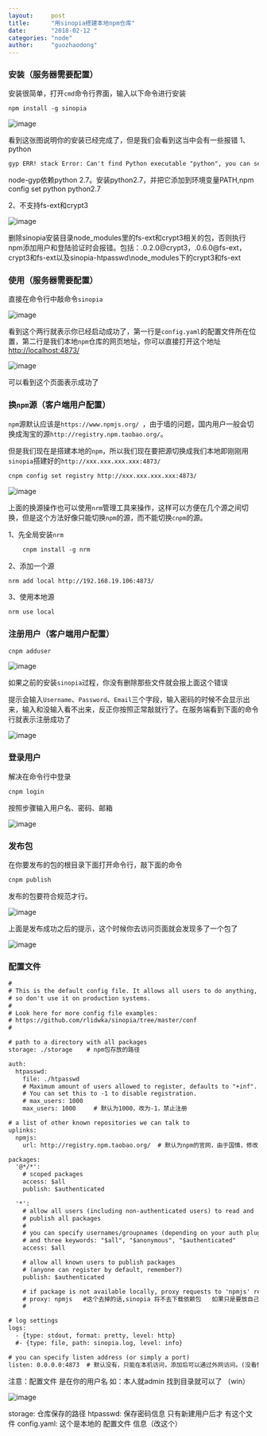 ```yaml
---
layout:     post
title:      "用sinopia搭建本地npm仓库"
date:       "2018-02-12 "
categories: "node"
author:     "guozhaodong"
---
```


### 安装（服务器需要配置）

安装很简单，打开`cmd`命令行界面，输入以下命令进行安装

``` HTML
npm install -g sinopia
```

![image](/assets/img/sinopia/1.png)

看到这张图说明你的安装已经完成了，但是我们会看到这当中会有一些报错
1、python

``` HTML
gyp ERR! stack Error: Can't find Python executable "python", you can set the PYTHON env variable.
```

node-gyp依赖python 2.7。安装python2.7，并把它添加到环境变量PATH,npm config set python python2.7

2、不支持fs-ext和crypt3

![image](/assets/img/sinopia/2.png)

删除sinopia安装目录node_modules里的fs-ext和crypt3相关的包，否则执行npm添加用户和登陆验证时会报错。包括：.0.2.0@crypt3，.0.6.0@fs-ext，crypt3和fs-ext以及sinopia-htpasswd\node_modules下的crypt3和fs-ext

### 使用（服务器需要配置）

直接在命令行中敲命令`sinopia`

![image](/assets/img/sinopia/3.jpg)

看到这个两行就表示你已经启动成功了，第一行是`config.yaml`的配置文件所在位置，第二行是我们本地`npm`仓库的网页地址，你可以直接打开这个地址<a href="http://localhost:4873/" target="_blank">http://localhost:4873/</a>

![image](/assets/img/sinopia/4.jpg)

可以看到这个页面表示成功了

### 换`npm`源（客户端用户配置）
`npm`源默认应该是`https://www.npmjs.org/ `，由于墙的问题，国内用户一般会切换成淘宝的源`http://registry.npm.taobao.org/`。

但是我们现在是搭建本地的`npm`，所以我们现在要把源切换成我们本地即刚刚用`sinopia`搭建好的`http://xxx.xxx.xxx.xxx:4873/`

``` HTML
cnpm config set registry http://xxx.xxx.xxx.xxx:4873/
```
![image](/assets/img/sinopia/5.jpg)

上面的换源操作也可以使用`nrm`管理工具来操作，这样可以方便在几个源之间切换，但是这个方法好像只能切换`npm`的源，而不能切换`cnpm`的源。

1、先全局安装`nrm`

``` HTML
    cnpm install -g nrm
```

2、添加一个源

``` HTML
nrm add local http://192.168.19.106:4873/
```

3、使用本地源

``` HTML
nrm use local
```

### 注册用户（客户端用户配置）

``` HTML
cnpm adduser
``` 

![image](/assets/img/sinopia/6.jpg)

如果之前的安装`sinopia`过程，你没有删除那些文件就会报上面这个错误

提示会输入`Username`、`Password`、`Email`三个字段，输入密码的时候不会显示出来，输入和没输入看不出来，反正你按照正常敲就行了。在服务端看到下面的命令行就表示注册成功了

![image](/assets/img/sinopia/7.jpg)

### 登录用户

解决在命令行中登录

``` HTML
cnpm login
```
按照步骤输入用户名、密码、邮箱

![image](/assets/img/sinopia/8.jpg)

### 发布包

在你要发布的包的根目录下面打开命令行，敲下面的命令

``` HTML
cnpm publish
```
发布的包要符合规范才行。

![image](/assets/img/sinopia/9.jpg)

上面是发布成功之后的提示，这个时候你去访问页面就会发现多了一个包了

![image](/assets/img/sinopia/10.jpg)

### 配置文件

``` HTML
#
# This is the default config file. It allows all users to do anything,
# so don't use it on production systems.
#
# Look here for more config file examples:
# https://github.com/rlidwka/sinopia/tree/master/conf
#

# path to a directory with all packages
storage: ./storage    # npm包存放的路径

auth:
  htpasswd:
    file: ./htpasswd
    # Maximum amount of users allowed to register, defaults to "+inf".
    # You can set this to -1 to disable registration.
    # max_users: 1000
    max_users: 1000     # 默认为1000，改为-1，禁止注册

# a list of other known repositories we can talk to
uplinks:
  npmjs:
    url: http://registry.npm.taobao.org/  # 默认为npm的官网，由于国情，修改 url 让sinopia使用 淘宝的npm镜像地址

packages:
  '@*/*':
    # scoped packages
    access: $all
    publish: $authenticated

  '*':
    # allow all users (including non-authenticated users) to read and
    # publish all packages
    #
    # you can specify usernames/groupnames (depending on your auth plugin)
    # and three keywords: "$all", "$anonymous", "$authenticated"
    access: $all

    # allow all known users to publish packages
    # (anyone can register by default, remember?)
    publish: $authenticated

    # if package is not available locally, proxy requests to 'npmjs' registry
    # proxy: npmjs   #这个去掉的话,sinopia 将不去下载依赖包   如果只是要放自己资源仓库的话就去掉      
    # 

# log settings
logs:
  - {type: stdout, format: pretty, level: http}
  #- {type: file, path: sinopia.log, level: info}

# you can specify listen address (or simply a port) 
listen: 0.0.0.0:4873  # 默认没有，只能在本机访问，添加后可以通过外网访问。(没看懂)

```

注意：配置文件 是在你的用户名 如：本人就admin 找到目录就可以了 （win）

![image](/assets/img/sinopia/11.png)

storage: 仓库保存的路径
htpasswd: 保存密码信息 只有新建用户后才 有这个文件
config.yaml: 这个是本地的 配置文件 信息（改这个）















